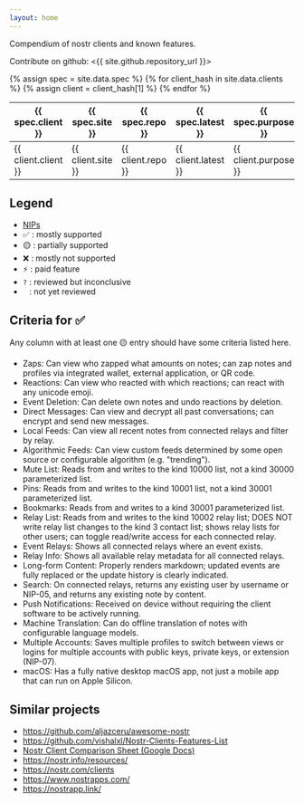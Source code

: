 ```yaml
---
layout: home
---
```


Compendium of nostr clients and known features.

Contribute on github: <{{ site.github.repository_url }}>

<div class="bigtable">
<table>
  <thead>
    {% assign spec = site.data.spec %}
    <tr>
      <th>{{ spec.client }}</th>
      <th>{{ spec.site }}</th>
      <th>{{ spec.repo }}</th>
      <th>{{ spec.latest }}</th>
      <th>{{ spec.purpose }}</th>
      <th>{{ spec.webApp }}</th>
      <th>{{ spec.windowsApp }}</th>
      <th>{{ spec.linuxApp }}</th>
      <th>{{ spec.macApp }}</th>
      <th>{{ spec.iphoneApp }}</th>
      <th>{{ spec.androidApp }}</th>
      <th>{{ spec.integratedWallet }}</th>
      <th>{{ spec.multipleAccounts }}</th>
      <th>{{ spec.eventRelays }}</th>
      <th>{{ spec.relayList }}</th>
      <th>{{ spec.relayInfo }}</th>
      <th>{{ spec.json }}</th>
      <th>{{ spec.followHashtag }}</th>
      <th>{{ spec.localFeeds }}</th>
      <th>{{ spec.algorithmicFeeds }}</th>
      <th>{{ spec.rebroadcast }}</th>
      <th>{{ spec.machineTranslation }}</th>
      <th>{{ spec.pushNotification }}</th>
      <th>{{ spec.eventDeletion }}</th>
      <th>{{ spec.zaps }}</th>
      <th>{{ spec.reactions }}</th>
      <th>{{ spec.customEmoji }}</th>
      <th>{{ spec.microblogging }}</th>
      <th>{{ spec.dms }}</th>
      <th>{{ spec.chatrooms }}</th>
      <th>{{ spec.communities }}</th>
      <th>{{ spec.longform }}</th>
      <th>{{ spec.report }}</th>
      <th>{{ spec.mute }}</th>
      <th>{{ spec.pins }}</th>
      <th>{{ spec.bookmarks }}</th>
      <th>{{ spec.badges }}</th>
      <th>{{ spec.search }}</th>
      <th>{{ spec.contentWarning }}</th>
      <th>{{ spec.subjectTagging }}</th>
      <th>{{ spec.livestreaming }}</th>
      <th>{{ spec.classifieds }}</th>
      <th>{{ spec.calendarEvents }}</th>
      <th>{{ spec.marketplaces }}</th>
      <th>{{ spec.walletconnect }}</th>
      <th>{{ spec.nostrconnect }}</th>
      <th>{{ spec.mnemonicSeeds }}</th>
      <th>{{ spec.proofOfWork }}</th>
      <th>{{ spec.labellingAndReviews }}</th>
    </tr>
  </thead>
  <tbody>
    {% for client_hash in site.data.clients %}
      {% assign client = client_hash[1] %}
      <tr>
        <td>{{ client.client }}</td>
        <td>{{ client.site }}</td>
        <td>{{ client.repo }}</td>
        <td>{{ client.latest }}</td>
        <td>{{ client.purpose }}</td>
        <td>{{ client.webApp }}</td>
        <td>{{ client.windowsApp }}</td>
        <td>{{ client.linuxApp }}</td>
        <td>{{ client.macApp }}</td>
        <td>{{ client.iphoneApp }}</td>
        <td>{{ client.androidApp }}</td>
        <td>{{ client.integratedWallet }}</td>
        <td>{{ client.multipleAccounts }}</td>
        <td>{{ client.eventRelays }}</td>
        <td>{{ client.relayList }}</td>
        <td>{{ client.relayInfo }}</td>
        <td>{{ client.json }}</td>
        <td>{{ client.followHashtag }}</td>
        <td>{{ client.localFeeds }}</td>
        <td>{{ client.algorithmicFeeds }}</td>
        <td>{{ client.rebroadcast }}</td>
        <td>{{ client.machineTranslation }}</td>
        <td>{{ client.pushNotification }}</td>
        <td>{{ client.eventDeletion }}</td>
        <td>{{ client.zaps }}</td>
        <td>{{ client.reactions }}</td>
        <td>{{ client.customEmoji }}</td>
        <td>{{ client.microblogging }}</td>
        <td>{{ client.dms }}</td>
        <td>{{ client.chatrooms }}</td>
        <td>{{ client.communities }}</td>
        <td>{{ client.longform }}</td>
        <td>{{ client.report }}</td>
        <td>{{ client.mute }}</td>
        <td>{{ client.pins }}</td>
        <td>{{ client.bookmarks }}</td>
        <td>{{ client.badges }}</td>
        <td>{{ client.search }}</td>
        <td>{{ client.contentWarning }}</td>
        <td>{{ client.subjectTagging }}</td>
        <td>{{ client.livestreaming }}</td>
        <td>{{ client.classifieds }}</td>
        <td>{{ client.calendarEvents }}</td>
        <td>{{ client.marketplaces }}</td>
        <td>{{ client.walletconnect }}</td>
        <td>{{ client.nostrconnect }}</td>
        <td>{{ client.mnemonicSeeds }}</td>
        <td>{{ client.proofOfWork }}</td>
        <td>{{ client.labellingAndReviews }}</td>
      </tr>
    {% endfor %}
  </tbody>
</table>
</div>

## Legend

- [NIPs](https://github.com/nostr-protocol/nips)
- ✅ : mostly supported
- 🟡 : partially supported
- ❌ : mostly not supported
- ⚡ : paid feature
- `?` : reviewed but inconclusive
- <code>&nbsp;</code> : not yet reviewed

## Criteria for ✅

Any column with at least one 🟡 entry should have some criteria listed here.

- Zaps: Can view who zapped what amounts on notes; can zap notes and profiles via integrated wallet, external application, or QR code.
- Reactions: Can view who reacted with which reactions; can react with any unicode emoji.
- Event Deletion: Can delete own notes and undo reactions by deletion.
- Direct Messages: Can view and decrypt all past conversations; can encrypt and send new messages.
- Local Feeds: Can view all recent notes from connected relays and filter by relay.
- Algorithmic Feeds: Can view custom feeds determined by some open source or configurable algorithm (e.g. "trending").
- Mute List: Reads from and writes to the kind 10000 list, not a kind 30000 parameterized list.
- Pins: Reads from and writes to the kind 10001 list, not a kind 30001 parameterized list.
- Bookmarks: Reads from and writes to a kind 30001 parameterized list.
- Relay List: Reads from and writes to the kind 10002 relay list; DOES NOT write relay list changes to the kind 3 contact list; shows relay lists for other users; can toggle read/write access for each connected relay.
- Event Relays: Shows all connected relays where an event exists.
- Relay Info: Shows all available relay metadata for all connected relays.
- Long-form Content: Properly renders markdown; updated events are fully replaced or the update history is clearly indicated.
- Search: On connected relays, returns any existing user by username or NIP-05, and returns any existing note by content.
- Push Notifications: Received on device without requiring the client software to be actively running.
- Machine Translation: Can do offline translation of notes with configurable language models.
- Multiple Accounts: Saves multiple profiles to switch between views or logins for multiple accounts with public keys, private keys, or extension (NIP-07).
- macOS: Has a fully native desktop macOS app, not just a mobile app that can run on Apple Silicon.

## Similar projects

- <https://github.com/aljazceru/awesome-nostr>
- <https://github.com/vishalxl/Nostr-Clients-Features-List>
- [Nostr Client Comparison Sheet (Google Docs)](https://docs.google.com/spreadsheets/d/1GjfN_eMiEywqXfKFHZMw4rLnoQLBXYEyl2NCEtsCXWw/edit)
- <https://nostr.info/resources/>
- <https://nostr.com/clients>
- <https://www.nostrapps.com/>
- <https://nostrapp.link/>
